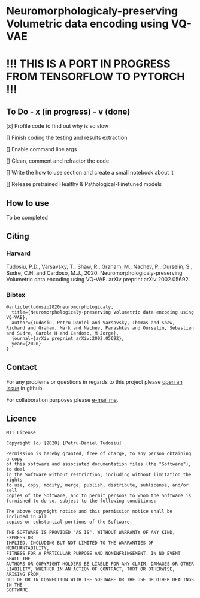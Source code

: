# Neuromorphologicaly-preserving Volumetric data encoding using VQ-VAE
# !!! THIS IS A PORT IN PROGRESS FROM TENSORFLOW TO PYTORCH !!!
## To Do - x (in progress) - v (done)
[x] Profile code to find out why is so slow

[] Finish coding the testing and results extraction

[] Enable command line args  

[] Clean, comment and refractor the code

[] Write the how to use section and create a small notebook about it

[] Release pretrained Healthy & Pathological-Finetuned models
  
## How to use

To be completed

## Citing
### Harvard

Tudosiu, P.D., Varsavsky, T., Shaw, R., Graham, M., Nachev, P., Ourselin, S., Sudre, C.H. and Cardoso, M.J., 2020. Neuromorphologicaly-preserving Volumetric data encoding using VQ-VAE. arXiv preprint arXiv:2002.05692.

### Bibtex

```
@article{tudosiu2020neuromorphologicaly,
  title={Neuromorphologicaly-preserving Volumetric data encoding using VQ-VAE},
  author={Tudosiu, Petru-Daniel and Varsavsky, Thomas and Shaw, Richard and Graham, Mark and Nachev, Parashkev and Ourselin, Sebastien and Sudre, Carole H and Cardoso, M Jorge},
  journal={arXiv preprint arXiv:2002.05692},
  year={2020}
}
```

## Contact

For any problems or questions in regards to this project please [open an issue](https://github.com/danieltudosiu/nmcvqvae/issues/new) in github.

For collaboration purposes please [e-mail me](mailto:petru.tudosiu@kcl.ac.uk).

## Licence

```
MIT License

Copyright (c) [2020] [Petru-Daniel Tudosiu]

Permission is hereby granted, free of charge, to any person obtaining a copy
of this software and associated documentation files (the "Software"), to deal
in the Software without restriction, including without limitation the rights
to use, copy, modify, merge, publish, distribute, sublicense, and/or sell
copies of the Software, and to permit persons to whom the Software is
furnished to do so, subject to the following conditions:

The above copyright notice and this permission notice shall be included in all
copies or substantial portions of the Software.

THE SOFTWARE IS PROVIDED "AS IS", WITHOUT WARRANTY OF ANY KIND, EXPRESS OR
IMPLIED, INCLUDING BUT NOT LIMITED TO THE WARRANTIES OF MERCHANTABILITY,
FITNESS FOR A PARTICULAR PURPOSE AND NONINFRINGEMENT. IN NO EVENT SHALL THE
AUTHORS OR COPYRIGHT HOLDERS BE LIABLE FOR ANY CLAIM, DAMAGES OR OTHER
LIABILITY, WHETHER IN AN ACTION OF CONTRACT, TORT OR OTHERWISE, ARISING FROM,
OUT OF OR IN CONNECTION WITH THE SOFTWARE OR THE USE OR OTHER DEALINGS IN THE
SOFTWARE.
```
